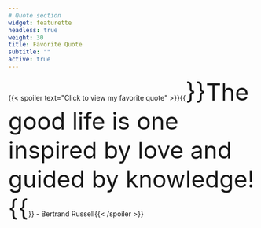 ```yaml
---
# Quote section
widget: featurette
headless: true
weight: 30
title: Favorite Quote
subtitle: ""
active: true
---
```

{{< spoiler text="Click to view my favorite quote" >}}{{<font size ="7">}}The good life is one inspired by love and guided by knowledge!{{</font>}} - Bertrand Russell{{< /spoiler >}}
